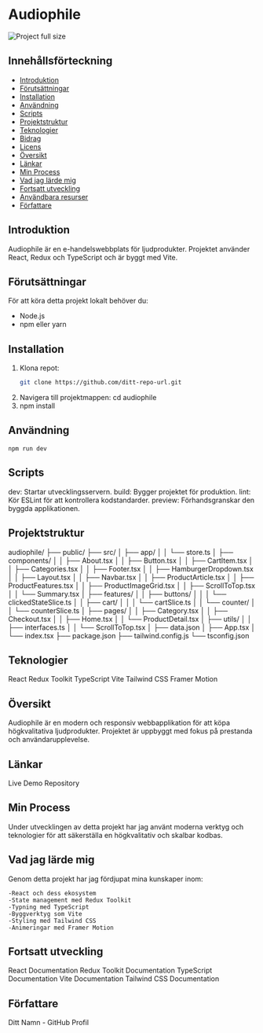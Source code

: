 # Audiophile

![Project full size](/assets/shared/audiophile.png)

## Innehållsförteckning

- [Introduktion](#introduktion)
- [Förutsättningar](#förutsättningar)
- [Installation](#installation)
- [Användning](#användning)
- [Scripts](#scripts)
- [Projektstruktur](#projektstruktur)
- [Teknologier](#teknologier)
- [Bidrag](#bidrag)
- [Licens](#licens)
- [Översikt](#översikt)
- [Länkar](#länkar)
- [Min Process](#min-process)
- [Vad jag lärde mig](#vad-jag-lärde-mig)
- [Fortsatt utveckling](#fortsatt-utveckling)
- [Användbara resurser](#användbara-resurser)
- [Författare](#författare)

## Introduktion

Audiophile är en e-handelswebbplats för ljudprodukter. Projektet använder React, Redux och TypeScript och är byggt med Vite.

## Förutsättningar

För att köra detta projekt lokalt behöver du:

- Node.js
- npm eller yarn

## Installation

1. Klona repot:
   ```bash
   git clone https://github.com/ditt-repo-url.git
   ```
2. Navigera till projektmappen:
   cd audiophile
3. npm install

## Användning

    npm run dev

## Scripts

dev: Startar utvecklingsservern.
build: Bygger projektet för produktion.
lint: Kör ESLint för att kontrollera kodstandarder.
preview: Förhandsgranskar den byggda applikationen.

## Projektstruktur

audiophile/
├── public/
├── src/
│ ├── app/
│ │ └── store.ts
│ ├── components/
│ │ ├── About.tsx
│ │ ├── Button.tsx
│ │ ├── CartItem.tsx
│ │ ├── Categories.tsx
│ │ ├── Footer.tsx
│ │ ├── HamburgerDropdown.tsx
│ │ ├── Layout.tsx
│ │ ├── Navbar.tsx
│ │ ├── ProductArticle.tsx
│ │ ├── ProductFeatures.tsx
│ │ ├── ProductImageGrid.tsx
│ │ ├── ScrollToTop.tsx
│ │ └── Summary.tsx
│ ├── features/
│ │ ├── buttons/
│ │ │ └── clickedStateSlice.ts
│ │ ├── cart/
│ │ │ └── cartSlice.ts
│ │ └── counter/
│ │ └── counterSlice.ts
│ ├── pages/
│ │ ├── Category.tsx
│ │ ├── Checkout.tsx
│ │ ├── Home.tsx
│ │ └── ProductDetail.tsx
│ ├── utils/
│ │ ├── interfaces.ts
│ │ └── ScrollToTop.tsx
│ ├── data.json
│ ├── App.tsx
│ └── index.tsx
├── package.json
├── tailwind.config.js
└── tsconfig.json

## Teknologier

React
Redux Toolkit
TypeScript
Vite
Tailwind CSS
Framer Motion

## Översikt

Audiophile är en modern och responsiv webbapplikation för att köpa högkvalitativa ljudprodukter. Projektet är uppbyggt med fokus på prestanda och användarupplevelse.

## Länkar

Live Demo
Repository

## Min Process

Under utvecklingen av detta projekt har jag använt moderna verktyg och teknologier för att säkerställa en högkvalitativ och skalbar kodbas.

## Vad jag lärde mig

Genom detta projekt har jag fördjupat mina kunskaper inom:

    -React och dess ekosystem
    -State management med Redux Toolkit
    -Typning med TypeScript
    -Byggverktyg som Vite
    -Styling med Tailwind CSS
    -Animeringar med Framer Motion

## Fortsatt utveckling

React Documentation
Redux Toolkit Documentation
TypeScript Documentation
Vite Documentation
Tailwind CSS Documentation

## Författare

Ditt Namn - GitHub Profil
